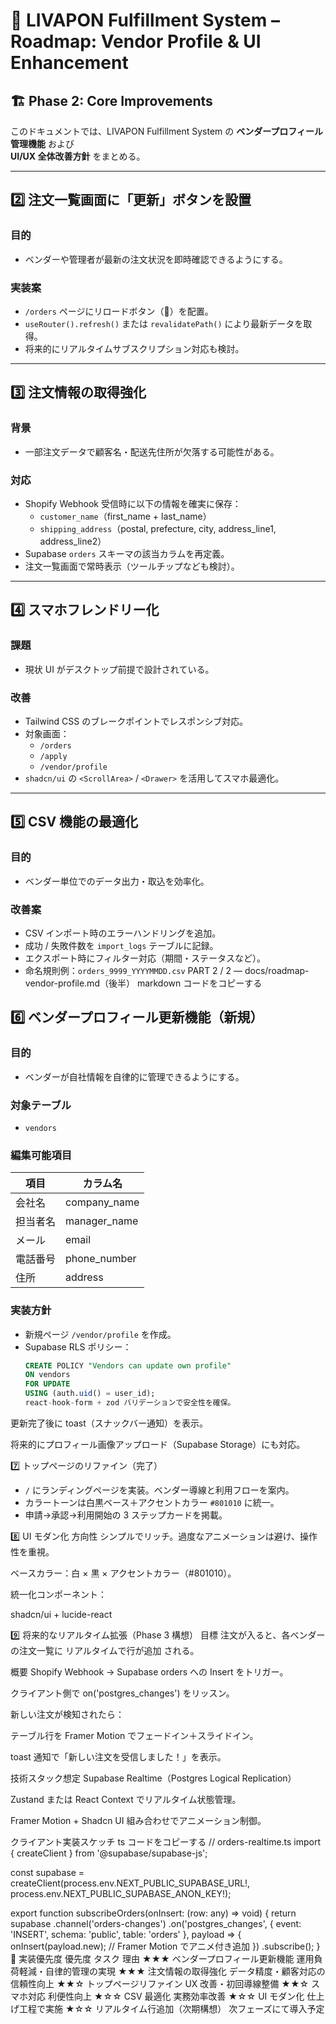 # 🧭 LIVAPON Fulfillment System – Roadmap: Vendor Profile & UI Enhancement

## 🏗 Phase 2: Core Improvements

このドキュメントでは、LIVAPON Fulfillment System の **ベンダープロフィール管理機能** および  
**UI/UX 全体改善方針** をまとめる。

---

## 2️⃣ 注文一覧画面に「更新」ボタンを設置

### 目的

- ベンダーや管理者が最新の注文状況を即時確認できるようにする。

### 実装案

- `/orders` ページにリロードボタン（🔄）を配置。
- `useRouter().refresh()` または `revalidatePath()` により最新データを取得。
- 将来的にリアルタイムサブスクリプション対応も検討。

---

## 3️⃣ 注文情報の取得強化

### 背景

- 一部注文データで顧客名・配送先住所が欠落する可能性がある。

### 対応

- Shopify Webhook 受信時に以下の情報を確実に保存：
  - `customer_name`（first_name + last_name）
  - `shipping_address`（postal, prefecture, city, address_line1, address_line2）
- Supabase `orders` スキーマの該当カラムを再定義。
- 注文一覧画面で常時表示（ツールチップなども検討）。

---

## 4️⃣ スマホフレンドリー化

### 課題

- 現状 UI がデスクトップ前提で設計されている。

### 改善

- Tailwind CSS のブレークポイントでレスポンシブ対応。
- 対象画面：
  - `/orders`
  - `/apply`
  - `/vendor/profile`
- `shadcn/ui` の `<ScrollArea>` / `<Drawer>` を活用してスマホ最適化。

---

## 5️⃣ CSV 機能の最適化

### 目的

- ベンダー単位でのデータ出力・取込を効率化。

### 改善案

- CSV インポート時のエラーハンドリングを追加。
- 成功 / 失敗件数を `import_logs` テーブルに記録。
- エクスポート時にフィルター対応（期間・ステータスなど）。
- 命名規則例：`orders_9999_YYYYMMDD.csv`
  PART 2 / 2 — docs/roadmap-vendor-profile.md（後半）
  markdown
  コードをコピーする

## 6️⃣ ベンダープロフィール更新機能（新規）

### 目的

- ベンダーが自社情報を自律的に管理できるようにする。

### 対象テーブル

- `vendors`

### 編集可能項目

| 項目     | カラム名     |
| -------- | ------------ |
| 会社名   | company_name |
| 担当者名 | manager_name |
| メール   | email        |
| 電話番号 | phone_number |
| 住所     | address      |

### 実装方針

- 新規ページ `/vendor/profile` を作成。
- Supabase RLS ポリシー：
  ```sql
  CREATE POLICY "Vendors can update own profile"
  ON vendors
  FOR UPDATE
  USING (auth.uid() = user_id);
  react-hook-form + zod バリデーションで安全性を確保。
  ```

更新完了後に toast（スナックバー通知）を表示。

将来的にプロフィール画像アップロード（Supabase Storage）にも対応。

7️⃣ トップページのリファイン（完了）
- `/` にランディングページを実装。ベンダー導線と利用フローを案内。
- カラートーンは白黒ベース＋アクセントカラー `#801010` に統一。
- 申請→承認→利用開始の 3 ステップカードを掲載。

8️⃣ UI モダン化
方向性
シンプルでリッチ。過度なアニメーションは避け、操作性を重視。

ベースカラー：白 × 黒 × アクセントカラー（#801010）。

統一化コンポーネント：

shadcn/ui + lucide-react

9️⃣ 将来的なリアルタイム拡張（Phase 3 構想）
目標
注文が入ると、各ベンダーの注文一覧に リアルタイムで行が追加 される。

概要
Shopify Webhook → Supabase orders への Insert をトリガー。

クライアント側で on('postgres_changes') をリッスン。

新しい注文が検知されたら：

テーブル行を Framer Motion でフェードイン＋スライドイン。

toast 通知で「新しい注文を受信しました！」を表示。

技術スタック想定
Supabase Realtime（Postgres Logical Replication）

Zustand または React Context でリアルタイム状態管理。

Framer Motion + Shadcn UI 組み合わせでアニメーション制御。

クライアント実装スケッチ
ts
コードをコピーする
// orders-realtime.ts
import { createClient } from '@supabase/supabase-js';

const supabase = createClient(process.env.NEXT_PUBLIC_SUPABASE_URL!, process.env.NEXT_PUBLIC_SUPABASE_ANON_KEY!);

export function subscribeOrders(onInsert: (row: any) => void) {
return supabase
.channel('orders-changes')
.on('postgres_changes', { event: 'INSERT', schema: 'public', table: 'orders' }, payload => {
onInsert(payload.new); // Framer Motion でアニメ付き追加
})
.subscribe();
}
🔧 実装優先度
優先度 タスク 理由
★★★ ベンダープロフィール更新機能 運用負荷軽減・自律的管理の実現
★★★ 注文情報の取得強化 データ精度・顧客対応の信頼性向上
★★☆ トップページリファイン UX 改善・初回導線整備
★★☆ スマホ対応 利便性向上
★☆☆ CSV 最適化 実務効率改善
★☆☆ UI モダン化 仕上げ工程で実施
★☆☆ リアルタイム行追加（次期構想） 次フェーズにて導入予定
